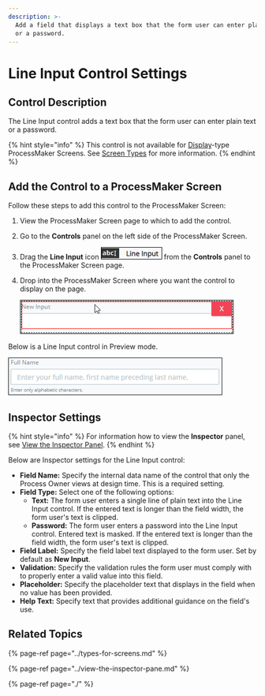 ```yaml
---
description: >-
  Add a field that displays a text box that the form user can enter plain text
  or a password.
---
```


# Line Input Control Settings

## Control Description

The Line Input control adds a text box that the form user can enter plain text or a password.

{% hint style="info" %}
This control is not available for [Display](../types-for-screens.md#display)-type ProcessMaker Screens. See [Screen Types](../types-for-screens.md) for more information.
{% endhint %}

## Add the Control to a ProcessMaker Screen

Follow these steps to add this control to the ProcessMaker Screen:

1. View the ProcessMaker Screen page to which to add the control.
2. Go to the **Controls** panel on the left side of the ProcessMaker Screen.
3. Drag the **Line Input** icon ![](../../../../.gitbook/assets/line-input-control-screens-builder-processes.png) from the **Controls** panel to the ProcessMaker Screen page.
4. Drop into the ProcessMaker Screen where you want the control to display on the page.  

   ![](../../../../.gitbook/assets/line-input-screens-builder-processes.png)

Below is a Line Input control in Preview mode.

![Line Input control in Preview mode](../../../../.gitbook/assets/line-input-control-preview-screens-builder-processes.png)

## Inspector Settings

{% hint style="info" %}
For information how to view the **Inspector** panel, see [View the Inspector Panel](../view-the-inspector-pane.md).
{% endhint %}

Below are Inspector settings for the Line Input control:

* **Field Name:** Specify the internal data name of the control that only the Process Owner views at design time. This is a required setting.
* **Field Type:** Select one of the following options:
  * **Text:** The form user enters a single line of plain text into the Line Input control. If the entered text is longer than the field width, the form user's text is clipped.
  * **Password:** The form user enters a password into the Line Input control. Entered text is masked. If the entered text is longer than the field width, the form user's text is clipped.
* **Field Label:** Specify the field label text displayed to the form user.  Set by default as **New Input**.
* **Validation:** Specify the validation rules the form user must comply with to properly enter a valid value into this field.
* **Placeholder:** Specify the placeholder text that displays in the field when no value has been provided.
* **Help Text:** Specify text that provides additional guidance on the field's use.

## Related Topics

{% page-ref page="../types-for-screens.md" %}

{% page-ref page="../view-the-inspector-pane.md" %}

{% page-ref page="./" %}

